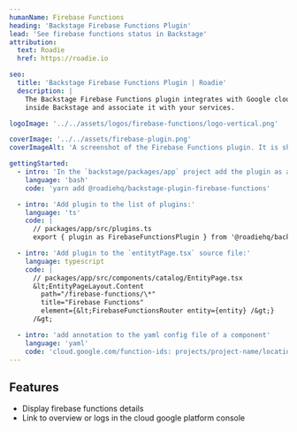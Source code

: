 ```yaml
---
humanName: Firebase Functions
heading: 'Backstage Firebase Functions Plugin'
lead: 'See firebase functions status in Backstage'
attribution:
  text: Roadie
  href: https://roadie.io

seo:
  title: 'Backstage Firebase Functions Plugin | Roadie'
  description: |
    The Backstage Firebase Functions plugin integrates with Google cloud platform to show your functions status
    inside Backstage and associate it with your services.

logoImage: '../../assets/logos/firebase-functions/logo-vertical.png'

coverImage: '../../assets/firebase-plugin.png'
coverImageAlt: 'A screenshot of the Firebase Functions plugin. It is showing a functions details for a sample service.'

gettingStarted:
  - intro: 'In the `backstage/packages/app` project add the plugin as a `package.json` dependency:'
    language: 'bash'
    code: 'yarn add @roadiehq/backstage-plugin-firebase-functions'

  - intro: 'Add plugin to the list of plugins:'
    language: 'ts'
    code: |
      // packages/app/src/plugins.ts
      export { plugin as FirebaseFunctionsPlugin } from '@roadiehq/backstage-plugin-travis-ci';

  - intro: 'Add plugin to the `entitytPage.tsx` source file:'
    language: typescript
    code: |
      // packages/app/src/components/catalog/EntityPage.tsx
      &lt;EntityPageLayout.Content
        path="/firebase-functions/\*"
        title="Firebase Functions"
        element={&lt;FirebaseFunctionsRouter entity={entity} /&gt;}
      /&gt;

  - intro: 'add annotation to the yaml config file of a component'
    language: 'yaml'
    code: 'cloud.google.com/function-ids: projects/project-name/locations/region-name/functions/function-name'
---
```


## Features

- Display firebase functions details
- Link to overview or logs in the cloud google platform console
